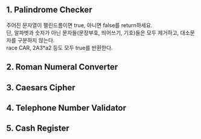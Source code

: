 ## 1. Palindrome Checker
주어진 문자열이 팰린드롬이면 true, 아니면 false를 return하세요.  
단, 알파벳과 숫자가 아닌 문자들(문장부호, 띄어쓰기, 기호)들은 모두 제거하고, 대소문자를 구분하지 않는다.  
race CAR, 2A3*a2 등도 모두 true를 반환한다.

## 2. Roman Numeral Converter

## 3. Caesars Cipher

## 4. Telephone Number Validator

## 5. Cash Register